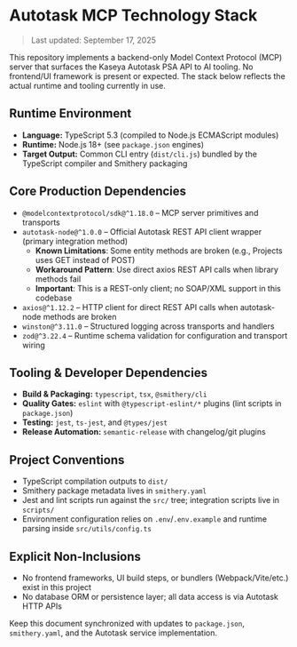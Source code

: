 # Autotask MCP Technology Stack

> Last updated: September 17, 2025

This repository implements a backend-only Model Context Protocol (MCP) server that surfaces the Kaseya Autotask PSA API to AI tooling. No frontend/UI framework is present or expected. The stack below reflects the actual runtime and tooling currently in use.

## Runtime Environment
- **Language:** TypeScript 5.3 (compiled to Node.js ECMAScript modules)
- **Runtime:** Node.js 18+ (see `package.json` engines)
- **Target Output:** Common CLI entry (`dist/cli.js`) bundled by the TypeScript compiler and Smithery packaging

## Core Production Dependencies
- `@modelcontextprotocol/sdk@^1.18.0` – MCP server primitives and transports
- `autotask-node@^1.0.0` – Official Autotask REST API client wrapper (primary integration method)
  - **Known Limitations**: Some entity methods are broken (e.g., Projects uses GET instead of POST)
  - **Workaround Pattern**: Use direct axios REST API calls when library methods fail
  - **Important**: This is a REST-only client; no SOAP/XML support in this codebase
- `axios@^1.12.2` – HTTP client for direct REST API calls when autotask-node methods are broken
- `winston@^3.11.0` – Structured logging across transports and handlers
- `zod@^3.22.4` – Runtime schema validation for configuration and transport wiring

## Tooling & Developer Dependencies
- **Build & Packaging:** `typescript`, `tsx`, `@smithery/cli`
- **Quality Gates:** `eslint` with `@typescript-eslint/*` plugins (lint scripts in `package.json`)
- **Testing:** `jest`, `ts-jest`, and `@types/jest`
- **Release Automation:** `semantic-release` with changelog/git plugins

## Project Conventions
- TypeScript compilation outputs to `dist/`
- Smithery package metadata lives in `smithery.yaml`
- Jest and lint scripts run against the `src/` tree; integration scripts live in `scripts/`
- Environment configuration relies on `.env`/`.env.example` and runtime parsing inside `src/utils/config.ts`

## Explicit Non-Inclusions
- No frontend frameworks, UI build steps, or bundlers (Webpack/Vite/etc.) exist in this project
- No database ORM or persistence layer; all data access is via Autotask HTTP APIs

Keep this document synchronized with updates to `package.json`, `smithery.yaml`, and the Autotask service implementation.

